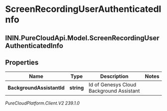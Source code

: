 # ScreenRecordingUserAuthenticatedInfo

## ININ.PureCloudApi.Model.ScreenRecordingUserAuthenticatedInfo

## Properties

|Name | Type | Description | Notes|
|------------ | ------------- | ------------- | -------------|
| **BackgroundAssistantId** | **string** | Id of Genesys Cloud Background Assistant | |



_PureCloudPlatform.Client.V2 239.1.0_
